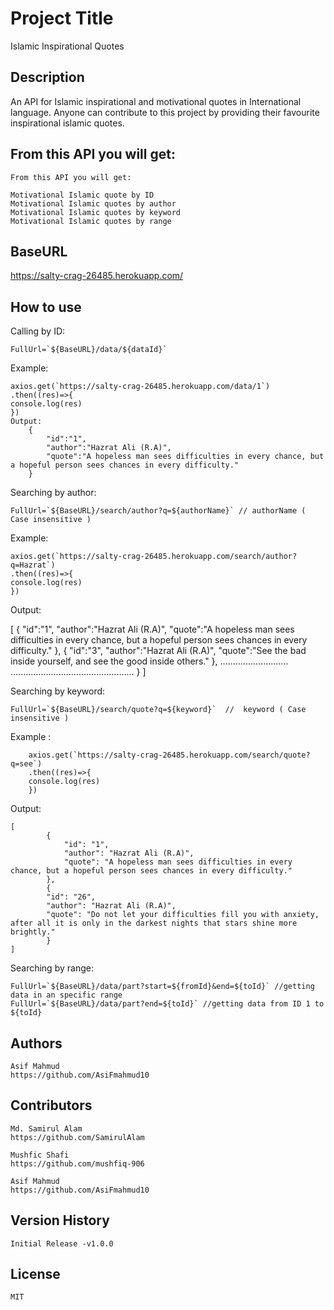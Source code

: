 # Project Title

Islamic Inspirational Quotes <API/>

## Description

An API for Islamic inspirational and motivational quotes in International language.
Anyone can contribute to this project by providing their favourite inspirational islamic quotes.

## From this API you will get:

    From this API you will get:

    Motivational Islamic quote by ID
    Motivational Islamic quotes by author
    Motivational Islamic quotes by keyword
    Motivational Islamic quotes by range

## BaseURL

https://salty-crag-26485.herokuapp.com/

## How to use

Calling by ID:

    FullUrl=`${BaseURL}/data/${dataId}`

Example:

    axios.get(`https://salty-crag-26485.herokuapp.com/data/1`)
    .then((res)=>{
    console.log(res)
    })
    Output:
        {
            "id":"1",
            "author":"Hazrat Ali (R.A)",
            "quote":"A hopeless man sees difficulties in every chance, but a hopeful person sees chances in every difficulty."
        }

Searching by author:

    FullUrl=`${BaseURL}/search/author?q=${authorName}` // authorName ( Case insensitive )

Example:

    axios.get(`https://salty-crag-26485.herokuapp.com/search/author?q=Hazrat`)
    .then((res)=>{
    console.log(res)
    })
    
Output:
 
 [
      {
        "id":"1",
        "author":"Hazrat Ali (R.A)",
        "quote":"A hopeless man sees difficulties in every chance, but a hopeful person sees chances in every difficulty."
       },
       {
        "id":"3",
        "author":"Hazrat Ali (R.A)",
        "quote":"See the bad inside yourself, and see the good inside others."
       },
        ...........................
        .................................................
      } 
    ]

Searching by keyword:

    FullUrl=`${BaseURL}/search/quote?q=${keyword}`  //  keyword ( Case insensitive )

 Example :
 
        axios.get(`https://salty-crag-26485.herokuapp.com/search/quote?q=see`)
        .then((res)=>{
        console.log(res)
        })

 Output:

    [
            {
                "id": "1",
                "author": "Hazrat Ali (R.A)",
                "quote": "A hopeless man sees difficulties in every chance, but a hopeful person sees chances in every difficulty."
            },
            {
            "id": "26",
            "author": "Hazrat Ali (R.A)",
            "quote": "Do not let your difficulties fill you with anxiety, after all it is only in the darkest nights that stars shine more brightly."
            }
    ]

Searching by range:

    FullUrl=`${BaseURL}/data/part?start=${fromId}&end=${toId}` //getting data in an specific range
    FullUrl=`${BaseURL}/data/part?end=${toId}` //getting data from ID 1 to ${toId}

## Authors

    Asif Mahmud
    https://github.com/AsiFmahmud10

## Contributors

    Md. Samirul Alam
    https://github.com/SamirulAlam

    Mushfic Shafi
    https://github.com/mushfiq-906
    
    Asif Mahmud
    https://github.com/AsiFmahmud10


## Version History

    Initial Release -v1.0.0

## License

    MIT
